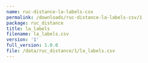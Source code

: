 ```yaml
---
name: ruc-distance-la-labels-csv
permalink: /downloads/ruc-distance-la-labels-csv/1
package: ruc_distance
title: la_labels
filename: la_labels.csv
version: '1'
full_version: 1.0.0
file: /data/ruc_distance/1/la_labels.csv
---
```

